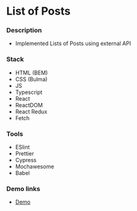 # List of Posts

### Description

- Implemented Lists of Posts using external API

### Stack

- HTML (BEM)
- CSS (Bulma)
- JS
- Typescript
- React
- ReactDOM
- React Redux
- Fetch


### Tools

- ESlint
- Prettier
- Cypress
- Mochawesome
- Babel

### Demo links

- [Demo](https://AndriiZakharenko.github.io/list-of-posts/)
